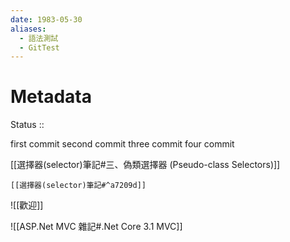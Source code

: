 ```yaml
---
date: 1983-05-30
aliases:
  - 語法測試
  - GitTest
---
```

# Metadata
Status :: 


first commit
second commit
three commit
four commit

[[選擇器(selector)筆記#三、偽類選擇器 (Pseudo-class Selectors)]]

`[[選擇器(selector)筆記#^a7209d]]`


![[歡迎]]

![[ASP.Net MVC 雜記#.Net Core 3.1 MVC]]
